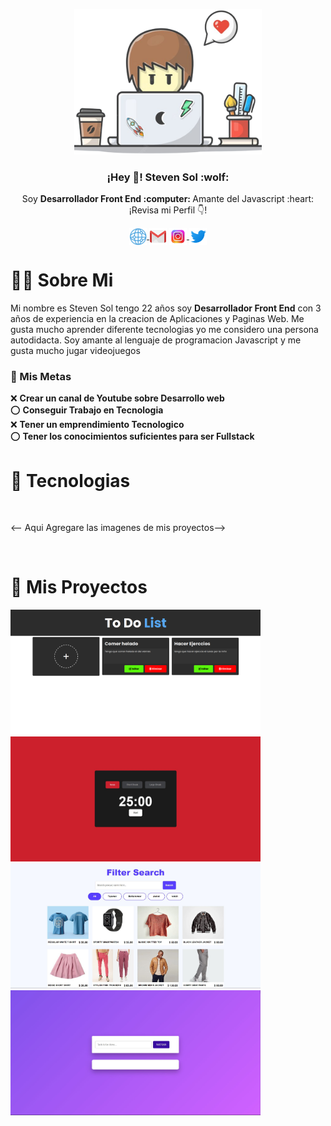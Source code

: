 <p align = "center" width="200px">
  <img src = "https://github.com/steven55sol/steven55sol/blob/main/logo-person.png" width="300px" />  
  <h3 align="center"> ¡Hey 👋! Steven Sol :wolf:</h3>
</p>

 <p align="center">Soy <strong>Desarrollador Front End :computer: </strong> Amante del Javascript :heart: <br />¡Revisa mi Perfil 👇!</p>

<div align="center">
   <a href="#" target="blank" style='margin-right:35px text-decoration:none'>
    <img align="center" src="https://github.com/steven55sol/steven55sol/blob/main/web.png" alt="mi web icon" height="28px" width="28px"/>
  </a>
  <a href="#" target="blank" style="text-decoration:none">
    <img align="center" src="https://github.com/steven55sol/steven55sol/blob/main/gmail.png" alt="Mi gmail icon" height="28px" width="28px" />
  </a>
  <a href="#" target="blank">
    <img align="center" src="https://github.com/steven55sol/steven55sol/blob/main/instagram.png" alt="Mi Instagram icon" height="28px" width="28px" />
  </a>
  <a  href="#" target="blank">
    <img align="center" src="https://github.com/steven55sol/steven55sol/blob/main/twitter.png" alt="Mi Twitter icon" height="28px" width="28px" />
  </a>
</div>



# :man_technologist: Sobre Mi

<p>
Mi nombre es Steven Sol tengo 22 años soy <strong>Desarrollador Front End</strong> con 3 años de experiencia en la creacion de Aplicaciones y Paginas Web.
Me gusta mucho aprender diferente tecnologias yo me considero una persona autodidacta. Soy amante al lenguaje de programacion Javascript y me gusta mucho jugar videojuegos

</p>


### :checkered_flag: Mis Metas

:x: <strong>Crear un canal de Youtube sobre Desarrollo web</strong> \
:o: <strong>Conseguir Trabajo en Tecnologia </strong> \
:x: <strong>Tener un emprendimiento Tecnologico</strong> \
:o: <strong>Tener los conocimientos suficientes para ser Fullstack</strong>

# :pill: Tecnologias 

</br>

<p>
   <-- Aqui Agregare las imagenes de mis proyectos-->
</p> 

</br>

# :briefcase: Mis Proyectos

<p width="400px">
  
  <a href="https://to-do-list-q92hcxl54-steven55sol.vercel.app/"  target="_blank">
    <img src="https://github.com/steven55sol/steven55sol/blob/main/img-project/proyecto1.png" width="400px" height="200px">
  </a> 

  <a href="https://pomodoro-js-mauve.vercel.app/"  target="_blank">
    <img src="https://github.com/steven55sol/steven55sol/blob/main/img-project/pomodoro.JPG" width="400px" height="200px">
  </a> 

   <a href="https://filterdata4.netlify.app/"  target="_blank">
    <img src="https://github.com/steven55sol/steven55sol/blob/main/img-project/filterSearch.jpg" width="400px" height="200px">
  </a>

   <a href="https://listask.netlify.app"  target="_blank">
    <img src="https://github.com/steven55sol/steven55sol/blob/main/img-project/listTask.jpg" width="400px" height="200px">
  </a>

</p>
